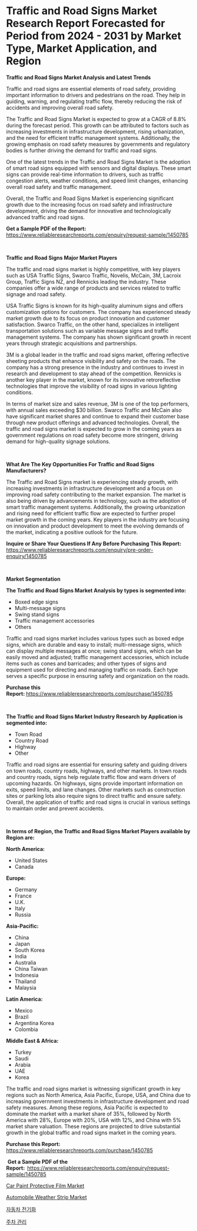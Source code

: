 <p><h1>Traffic and Road Signs Market Research Report Forecasted for Period from 2024 -  2031 by Market Type, Market Application, and Region</h1></p><p><strong>Traffic and Road Signs Market Analysis and Latest Trends</strong></p>
<p><p>Traffic and road signs are essential elements of road safety, providing important information to drivers and pedestrians on the road. They help in guiding, warning, and regulating traffic flow, thereby reducing the risk of accidents and improving overall road safety.</p><p>The Traffic and Road Signs Market is expected to grow at a CAGR of 8.8% during the forecast period. This growth can be attributed to factors such as increasing investments in infrastructure development, rising urbanization, and the need for efficient traffic management systems. Additionally, the growing emphasis on road safety measures by governments and regulatory bodies is further driving the demand for traffic and road signs.</p><p>One of the latest trends in the Traffic and Road Signs Market is the adoption of smart road signs equipped with sensors and digital displays. These smart signs can provide real-time information to drivers, such as traffic congestion alerts, weather conditions, and speed limit changes, enhancing overall road safety and traffic management.</p><p>Overall, the Traffic and Road Signs Market is experiencing significant growth due to the increasing focus on road safety and infrastructure development, driving the demand for innovative and technologically advanced traffic and road signs.</p></p>
<p><strong>Get a Sample PDF of the Report:&nbsp;</strong> <a href="https://www.reliableresearchreports.com/enquiry/request-sample/1450785">https://www.reliableresearchreports.com/enquiry/request-sample/1450785</a></p>
<p>&nbsp;</p>
<p><strong>Traffic and Road Signs Major Market Players</strong></p>
<p><p>The traffic and road signs market is highly competitive, with key players such as USA Traffic Signs, Swarco Traffic, Novelis, McCain, 3M, Lacroix Group, Traffic Signs NZ, and Rennicks leading the industry. These companies offer a wide range of products and services related to traffic signage and road safety.</p><p>USA Traffic Signs is known for its high-quality aluminum signs and offers customization options for customers. The company has experienced steady market growth due to its focus on product innovation and customer satisfaction. Swarco Traffic, on the other hand, specializes in intelligent transportation solutions such as variable message signs and traffic management systems. The company has shown significant growth in recent years through strategic acquisitions and partnerships.</p><p>3M is a global leader in the traffic and road signs market, offering reflective sheeting products that enhance visibility and safety on the roads. The company has a strong presence in the industry and continues to invest in research and development to stay ahead of the competition. Rennicks is another key player in the market, known for its innovative retroreflective technologies that improve the visibility of road signs in various lighting conditions.</p><p>In terms of market size and sales revenue, 3M is one of the top performers, with annual sales exceeding $30 billion. Swarco Traffic and McCain also have significant market shares and continue to expand their customer base through new product offerings and advanced technologies. Overall, the traffic and road signs market is expected to grow in the coming years as government regulations on road safety become more stringent, driving demand for high-quality signage solutions.</p></p>
<p>&nbsp;</p>
<p><strong>What Are The Key Opportunities For Traffic and Road Signs Manufacturers?</strong></p>
<p><p>The Traffic and Road Signs market is experiencing steady growth, with increasing investments in infrastructure development and a focus on improving road safety contributing to the market expansion. The market is also being driven by advancements in technology, such as the adoption of smart traffic management systems. Additionally, the growing urbanization and rising need for efficient traffic flow are expected to further propel market growth in the coming years. Key players in the industry are focusing on innovation and product development to meet the evolving demands of the market, indicating a positive outlook for the future.</p></p>
<p><strong>Inquire or Share Your Questions If Any Before Purchasing This Report:</strong> <a href="https://www.reliableresearchreports.com/enquiry/pre-order-enquiry/1450785">https://www.reliableresearchreports.com/enquiry/pre-order-enquiry/1450785</a></p>
<p>&nbsp;</p>
<p><strong>Market Segmentation</strong></p>
<p><strong>The Traffic and Road Signs Market Analysis by types is segmented into:</strong></p>
<p><ul><li>Boxed edge signs</li><li>Multi-message signs</li><li>Swing stand signs</li><li>Traffic management accessories</li><li>Others</li></ul></p>
<p><p>Traffic and road signs market includes various types such as boxed edge signs, which are durable and easy to install; multi-message signs, which can display multiple messages at once; swing stand signs, which can be easily moved and adjusted; traffic management accessories, which include items such as cones and barricades; and other types of signs and equipment used for directing and managing traffic on roads. Each type serves a specific purpose in ensuring safety and organization on the roads.</p></p>
<p><strong>Purchase this Report:&nbsp;</strong><a href="https://www.reliableresearchreports.com/purchase/1450785">https://www.reliableresearchreports.com/purchase/1450785</a></p>
<p>&nbsp;</p>
<p><strong>The Traffic and Road Signs Market Industry Research by Application is segmented into:</strong></p>
<p><ul><li>Town Road</li><li>Country Road</li><li>Highway</li><li>Other</li></ul></p>
<p><p>Traffic and road signs are essential for ensuring safety and guiding drivers on town roads, country roads, highways, and other markets. In town roads and country roads, signs help regulate traffic flow and warn drivers of upcoming hazards. On highways, signs provide important information on exits, speed limits, and lane changes. Other markets such as construction sites or parking lots also require signs to direct traffic and ensure safety. Overall, the application of traffic and road signs is crucial in various settings to maintain order and prevent accidents.</p></p>
<p>&nbsp;</p>
<p><strong>In terms of Region, the Traffic and Road Signs Market Players available by Region are:</strong></p>
<p>
    <p> <strong> North America: </strong>
        <ul>
            <li>United States</li>
            <li>Canada</li>
        </ul>
        </p> 
    <p> <strong> Europe: </strong>
        <ul>
            <li>Germany</li>
            <li>France</li>
            <li>U.K.</li>
            <li>Italy</li>
            <li>Russia</li>
        </ul>
        </p> 
    <p> <strong> Asia-Pacific: </strong>
        <ul>
            <li>China</li>
            <li>Japan</li>
            <li>South Korea</li>
            <li>India</li>
            <li>Australia</li>
            <li>China Taiwan</li>
            <li>Indonesia</li>
            <li>Thailand</li>
            <li>Malaysia</li>
        </ul>
        </p> 
    <p> <strong> Latin America: </strong>
        <ul>
            <li>Mexico</li>
            <li>Brazil</li>
            <li>Argentina Korea</li>
            <li>Colombia</li>
        </ul>
        </p> 
    <p> <strong> Middle East & Africa: </strong>
        <ul>
            <li>Turkey</li>
            <li>Saudi</li>
            <li>Arabia</li>
            <li>UAE</li>
            <li>Korea</li>
        </ul>
    </p>
    </p>
<p><p>The traffic and road signs market is witnessing significant growth in key regions such as North America, Asia Pacific, Europe, USA, and China due to increasing government investments in infrastructure development and road safety measures. Among these regions, Asia Pacific is expected to dominate the market with a market share of 35%, followed by North America with 28%, Europe with 20%, USA with 12%, and China with 5% market share valuation. These regions are projected to drive substantial growth in the global traffic and road signs market in the coming years.</p></p>
<p><strong>Purchase this Report: </strong><a href="https://www.reliableresearchreports.com/purchase/1450785">https://www.reliableresearchreports.com/purchase/1450785</a></p>
<p>&nbsp;<strong>Get a Sample PDF of the Report:&nbsp;&nbsp;</strong><a href="https://www.reliableresearchreports.com/enquiry/request-sample/1450785">https://www.reliableresearchreports.com/enquiry/request-sample/1450785</a></p>
<p><strong></strong></p>
<p><p><a href="https://issuu.com/reportprime-2/docs/car-paint-protective-film-market-size-2030.pptx">Car Paint Protective Film Market</a></p><p><a href="https://issuu.com/reportprime-2/docs/automobile-weather-strip-market-size-2030.pptx">Automobile Weather Strip Market</a></p><p><a href="https://github.com/Skyleitney456456/Market-Research-Report-List-1/blob/main/78115218649.md">자동차 전기화</a></p><p><a href="https://github.com/iansanftyord09878/Market-Research-Report-List-1/blob/main/82947468650.md">주차 관리</a></p></p>